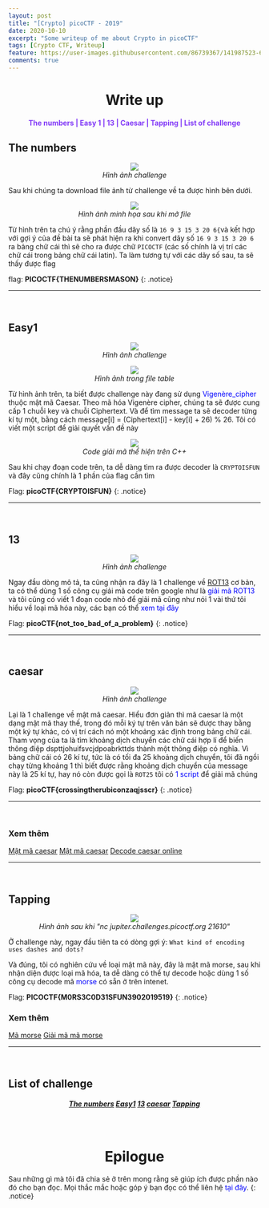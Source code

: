 ```yaml
---
layout: post
title: "[Crypto] picoCTF - 2019"
date: 2020-10-10
excerpt: "Some writeup of me about Crypto in picoCTF"
tags: [Crypto CTF, Writeup]
feature: https://user-images.githubusercontent.com/86739367/141987523-68a87eae-f4b0-4c0e-b40d-5c5415491fe9.png
comments: true
---
```

<h1 align="center">
    Write up
</h1> 

<div align="center">
  <h4>
    <a href="#the-numbers" style="text-decoration: none; color:#823af7">The numbers | </a> 
    <a href="#easy1" style="text-decoration: none; color:#823af7">Easy 1 | </a>
    <a href="#13" style="text-decoration: none; color:#823af7">13 | </a> 
    <a href="#caesar" style="text-decoration: none; color:#823af7">Caesar | </a>
    <a href="#tapping" style="text-decoration: none; color:#823af7">Tapping | </a>
    <a href="#list-of-challenge" style="text-decoration: none; color:#823af7">List of challenge</a> 
  </h4>
</div>

## The numbers 

<figure align="center">
	<a href="https://user-images.githubusercontent.com/86739367/141733927-30722fe9-8fda-4a9e-83f2-a77ad1ad811b.png"><img src="https://user-images.githubusercontent.com/86739367/141733927-30722fe9-8fda-4a9e-83f2-a77ad1ad811b.png"></a>
	<figcaption><a href="#" title="" style = "text-decoration: none"><i>Hình ảnh challenge</i></a></figcaption>
</figure>

Sau khi chúng ta download file ảnh từ challenge về ta được hình bên dưới.

<figure align="center">
	<a href="https://user-images.githubusercontent.com/86739367/141735086-20dca9f2-4583-48c0-b635-558647e4c21d.png"><img src="https://user-images.githubusercontent.com/86739367/141735086-20dca9f2-4583-48c0-b635-558647e4c21d.png"></a>
	<figcaption><a href="#" title="" style = "text-decoration: none"><i>Hình ảnh minh họa sau khi mở file</i></a></figcaption>
</figure>

Từ hình trên ta chú ý rằng phần đầu dãy số là `16 9 3 15 3 20 6{`và kết hợp với gợi ý của đề bài  ta sẽ phát hiện ra khi convert dãy số `16 9 3 15 3 20 6` ra bảng chữ cái thì sẽ cho ra được chữ `PICOCTF` (các số chính là vị trí các chữ cái trong bảng chữ cái latin). Ta làm tương tự với các dãy số sau, ta sẽ thấy được flag

flag: **PICOCTF{THENUMBERSMASON}**
{: .notice}

---

<br>

## Easy1

<figure align="center">
	<a href="https://user-images.githubusercontent.com/86739367/141735589-6e87129a-c0d9-4414-9e09-9c5fef56f5ba.png"><img src="https://user-images.githubusercontent.com/86739367/141735589-6e87129a-c0d9-4414-9e09-9c5fef56f5ba.png"></a>
	<figcaption><a href="#" title="" style = "text-decoration: none"><i>Hình ảnh challenge</i></a></figcaption>
</figure>

<figure align="center">
	<a href="https://user-images.githubusercontent.com/86739367/141735638-102065d5-b355-4c31-b683-9617666b627e.png"><img src="https://user-images.githubusercontent.com/86739367/141735638-102065d5-b355-4c31-b683-9617666b627e.png"></a>
	<figcaption><a href="#" title="" style = "text-decoration: none"><i>Hình ảnh trong file table</i></a></figcaption>
</figure>

Từ hình ảnh trên, ta biết được challenge này đang sử dụng <a href="https://en.wikipedia.org/wiki/Vigen%C3%A8re_cipher" style="text-decoration: none; color:blue">Vigenère_cipher</a> thuộc mật mã Caesar. Theo mã hóa Vigenère cipher, chúng ta sẽ được cung cấp 1 chuỗi key và chuỗi Ciphertext. Và để tìm message ta sẽ decoder từng kí tự một, bằng cách message[i] = (Ciphertext[i] - key[i] + 26) % 26. Tôi có viết một script để giải quyết vấn đề này 

<figure align="center">
	<a href="https://user-images.githubusercontent.com/86739367/141735971-86fdd243-afba-42b5-9154-7c1f9e96f9aa.png"><img src="https://user-images.githubusercontent.com/86739367/141735971-86fdd243-afba-42b5-9154-7c1f9e96f9aa.png"></a>
	<figcaption><a href="#" title="" style = "text-decoration: none"><i>Code giải mã thể hiện trên C++</i></a></figcaption>
</figure>

Sau khi chạy đoạn code trên, ta dễ dàng tìm ra được decoder là `CRYPTOISFUN` và đây cũng chính là 1 phần của flag cần tìm

Flag: **picoCTF{CRYPTOISFUN}**
{: .notice}

---

<br>

## 13

<figure align="center">
	<a href="https://user-images.githubusercontent.com/86739367/141736152-4812194b-3d44-468b-af4d-793f164ed7ba.png"><img src="https://user-images.githubusercontent.com/86739367/141736152-4812194b-3d44-468b-af4d-793f164ed7ba.png"></a>
	<figcaption><a href="#" title="" style = "text-decoration: none"><i>Hình ảnh challenge</i></a></figcaption>
</figure>

Ngay đầu dòng mô tả, ta cũng nhận ra đây là 1 challenge về <a href="https://vi.wikipedia.org/wiki/ROT13" tyle="text-decoration: none; text-color:blue" >ROT13</a> cơ bản, ta có thể dùng 1 số công cụ giải mã code trên google như là <a href="https://rot13.com/" style="text-decoration: none; color:blue">giải mã ROT13</a>  và tôi cũng có viết 1 đoạn code nhỏ để giải mã cũng như nói 1 vài thứ tôi hiểu về loại mã hóa này, các bạn có thể <a href="https://github.com/hieuhdh/Cryptography/blob/master/ROT/rot13.cpp" style="text-decoration: none; color:blue">xem tại đây</a> 

Flag: **picoCTF{not_too_bad_of_a_problem}**
{: .notice}

---

<br>

## caesar

<figure align="center">
	<a href="https://user-images.githubusercontent.com/86739367/141736511-222a24b9-2d50-4e27-93a0-0a44024e0090.png"><img src="https://user-images.githubusercontent.com/86739367/141736511-222a24b9-2d50-4e27-93a0-0a44024e0090.png"></a>
	<figcaption><a href="#" title="" style = "text-decoration: none"><i>Hình ảnh challenge</i></a></figcaption>
</figure>

Lại là 1 challenge về mật mã caesar. Hiểu đơn giản thì mã caesar là một dạng mật mã thay thế, trong đó mỗi ký tự trên văn bản sẽ được thay bằng một ký tự khác, có vị trí cách nó một khoảng xác định trong bảng chữ cái. 
Tham vọng của ta là tìm khoảng dịch chuyển các chữ cái hợp lí để biến thông điệp dspttjohuifsvcjdpoabrkttds thành một thông điệp có nghĩa. 
Vì bảng chữ cái có 26 kí tự, tức là có tối đa 25 khoảng dịch chuyển, tôi đã ngồi chạy  từng khoảng 1 thì biết được rằng khoảng dịch chuyển của message này là 25 kí tự, hay nó còn được gọi là `ROT25` tôi có <a href="https://github.com/hieuhdh/Cryptography/blob/master/ROT/rot25.cpp" style="text-decoration: none; color:blue">1 script</a> để giải mã chúng 

Flag: **picoCTF{crossingtherubiconzaqjsscr}**
{: .notice}

---

<br>

### Xem thêm

<div align="left">
    <a href="https://vi.wikipedia.org/wiki/M%E1%BA%ADt_m%C3%A3_Caesar" class="btn">Mật mã caesar</a> 
    <a href="https://privacycanada.net/classical-encryption/caesar-cipher/" class="btn">Mật mã caesar</a>
    <a href="https://cryptii.com/pipes/caesar-cipher" class="btn">Decode caesar online</a>
</div>

---

<br>

## Tapping

<figure align="center">
	<a href="https://user-images.githubusercontent.com/86739367/141736956-97b9172e-0f90-4346-ac1d-62a309f7f779.png"><img src="https://user-images.githubusercontent.com/86739367/141736956-97b9172e-0f90-4346-ac1d-62a309f7f779.png"></a>
	<figcaption><a href="#" title="" style = "text-decoration: none"><i>Hình ảnh sau khi "nc jupiter.challenges.picoctf.org 21610"</i></a></figcaption>
</figure>

Ở challenge này, ngay đầu tiên ta có dòng gợi ý: `What kind of encoding uses dashes and dots?`

Và đúng, tôi có nghiên cứu về loại mật mã này, đây là mật mã morse, sau khi nhận diện được loại mã hóa, ta dễ dàng có thể tự decode hoặc dùng 1 số công cụ decode mã <a href="https://vi.wikipedia.org/wiki/M%C3%A3_Morse" style="text-decoration: none; color:blue">morse</a> có sẵn ở trên intenet. 

Flag: **PICOCTF{M0RS3C0D31SFUN3902019519}**
{: .notice}

### Xem thêm

<div align="left">
    <a href="https://morsedecoder.com/vi/" class="btn">Mã morse</a> 
    <a href="https://morsecode.world/international/translator.html" class="btn" >Giải mã mã morse</a>
</div>

---

<br>

## List of challenge

<div align="center">
  <h5>
    <a href="https://play.picoctf.org/practice/challenge/68?category=2&originalEvent=1&page=1" class="btn btn-success">The numbers</a> 
    <a href="https://play.picoctf.org/practice/challenge/43?category=2&originalEvent=1&page=1" class="btn btn-success">Easy1</a>
    <a href="https://play.picoctf.org/practice/challenge/62?category=2&originalEvent=1&page=1" class="btn btn-success">13</a>
    <a href="https://play.picoctf.org/practice/challenge/64?category=2&originalEvent=1&page=1" class="btn btn-success">caesar</a>
    <a href="https://play.picoctf.org/practice/challenge/21?category=2&originalEvent=1&page=1" class="btn btn-success">Tapping</a>
  </h5>
</div>

<br>
<h1 align="center">
  Epilogue
</h1> 

Sau những gì mà tôi đã chia sẻ ở trên mong rằng sẽ giúp ích được phần nào đó cho bạn đọc. Mọi thắc mắc hoặc góp ý bạn đọc có thể liên hệ <a href="https://hieuhdh.github.io/deuteri/" style="text-decoration: none; color:blue" >tại đây</a>.
{: .notice}